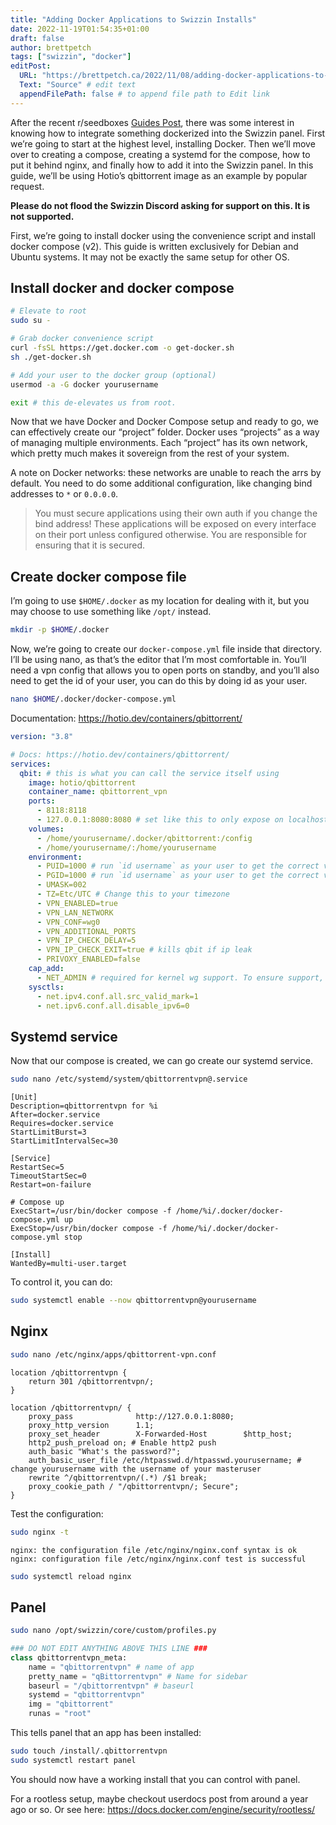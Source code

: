 ```yaml
---
title: "Adding Docker Applications to Swizzin Installs"
date: 2022-11-19T01:54:35+01:00
draft: false
author: brettpetch
tags: ["swizzin", "docker"]
editPost:
  URL: "https://brettpetch.ca/2022/11/08/adding-docker-applications-to-swizzin-installs/"
  Text: "Source" # edit text
  appendFilePath: false # to append file path to Edit link
---
```


After the recent r/seedboxes [Guides Post](https://redd.it/t8f9nf), there was some interest in knowing how to integrate something dockerized into the Swizzin panel. First we’re going to start at the highest level, installing Docker. Then we’ll move over to creating a compose, creating a systemd for the compose, how to put it behind nginx, and finally how to add it into the Swizzin panel. In this guide, we’ll be using Hotio’s qbittorrent image as an example by popular request.

**Please do not flood the Swizzin Discord asking for support on this. It is not supported.**

First, we’re going to install docker using the convenience script and install docker compose (v2). This guide is written exclusively for Debian and Ubuntu systems. It may not be exactly the same setup for other OS.

## Install docker and docker compose

```bash
# Elevate to root
sudo su -

# Grab docker convenience script
curl -fsSL https://get.docker.com -o get-docker.sh
sh ./get-docker.sh

# Add your user to the docker group (optional)
usermod -a -G docker yourusername

exit # this de-elevates us from root.
```

Now that we have Docker and Docker Compose setup and ready to go, we can effectively create our “project” folder. Docker uses “projects” as a way of managing multiple environments. Each “project” has its own network, which pretty much makes it sovereign from the rest of your system.

A note on Docker networks: these networks are unable to reach the arrs by default. You need to do some additional configuration, like changing bind addresses to `*` or `0.0.0.0`.

>You must secure applications using their own auth if you change the bind address!
These applications will be exposed on every interface on their port unless configured otherwise. You are responsible for ensuring that it is secured.

## Create docker compose file

I’m going to use `$HOME/.docker` as my location for dealing with it, but you may choose to use something like `/opt/` instead.

```bash
mkdir -p $HOME/.docker
```

Now, we’re going to create our `docker-compose.yml` file inside that directory. I’ll be using nano, as that’s the editor that I’m most comfortable in. You’ll need a vpn config that allows you to open ports on standby, and you’ll also need to get the id of your user, you can do this by doing id as your user.

```bash
nano $HOME/.docker/docker-compose.yml
```

Documentation: <https://hotio.dev/containers/qbittorrent/>

```yaml title="docker-compose.yml"
version: "3.8"

# Docs: https://hotio.dev/containers/qbittorrent/
services:
  qbit: # this is what you can call the service itself using
    image: hotio/qbittorrent
    container_name: qbittorrent_vpn
    ports:
      - 8118:8118
      - 127.0.0.1:8080:8080 # set like this to only expose on localhost
    volumes:
      - /home/yourusername/.docker/qbittorrent:/config
      - /home/yourusername/:/home/yourusername
    environment:
      - PUID=1000 # run `id username` as your user to get the correct value
      - PGID=1000 # run `id username` as your user to get the correct value
      - UMASK=002
      - TZ=Etc/UTC # Change this to your timezone
      - VPN_ENABLED=true
      - VPN_LAN_NETWORK
      - VPN_CONF=wg0
      - VPN_ADDITIONAL_PORTS
      - VPN_IP_CHECK_DELAY=5
      - VPN_IP_CHECK_EXIT=true # kills qbit if ip leak
      - PRIVOXY_ENABLED=false
    cap_add:
      - NET_ADMIN # required for kernel wg support. To ensure support, sudo apt-get update && sudo apt-get install linux-headers-$(uname -r)
    sysctls:
      - net.ipv4.conf.all.src_valid_mark=1
      - net.ipv6.conf.all.disable_ipv6=0
```

## Systemd service

Now that our compose is created, we can go create our systemd service.

```bash
sudo nano /etc/systemd/system/qbittorrentvpn@.service
````

```systemd title="qbittorrentvpn@.service"
[Unit]
Description=qbittorrentvpn for %i
After=docker.service
Requires=docker.service
StartLimitBurst=3
StartLimitIntervalSec=30
 
[Service]
RestartSec=5
TimeoutStartSec=0
Restart=on-failure

# Compose up
ExecStart=/usr/bin/docker compose -f /home/%i/.docker/docker-compose.yml up
ExecStop=/usr/bin/docker compose -f /home/%i/.docker/docker-compose.yml stop

[Install]
WantedBy=multi-user.target
```

To control it, you can do:

```bash
sudo systemctl enable --now qbittorrentvpn@yourusername
```

## Nginx

```bash
sudo nano /etc/nginx/apps/qbittorrent-vpn.conf
````

```nginx title="/etc/nginx/apps/qbittorrent-vpn.conf"
location /qbittorrentvpn {
    return 301 /qbittorrentvpn/;
}

location /qbittorrentvpn/ {
    proxy_pass              http://127.0.0.1:8080;
    proxy_http_version      1.1;
    proxy_set_header        X-Forwarded-Host        $http_host;
    http2_push_preload on; # Enable http2 push
    auth_basic "What's the password?";
    auth_basic_user_file /etc/htpasswd.d/htpasswd.yourusername; # change yourusername with the username of your masteruser
    rewrite ^/qbittorrentvpn/(.*) /$1 break;
    proxy_cookie_path / "/qbittorrentvpn/; Secure";
}
```

Test the configuration:

```bash
sudo nginx -t
```

```console
nginx: the configuration file /etc/nginx/nginx.conf syntax is ok
nginx: configuration file /etc/nginx/nginx.conf test is successful
```

```bash
sudo systemctl reload nginx
````

## Panel

```bash
sudo nano /opt/swizzin/core/custom/profiles.py
```

```python
### DO NOT EDIT ANYTHING ABOVE THIS LINE ###
class qbittorrentvpn_meta:
    name = "qbittorrentvpn" # name of app
    pretty_name = "qBittorrentvpn" # Name for sidebar
    baseurl = "/qbittorrentvpn" # baseurl
    systemd = "qbittorrentvpn"
    img = "qbittorrent"
    runas = "root"
```

This tells panel that an app has been installed:

```bash
sudo touch /install/.qbittorrentvpn
sudo systemctl restart panel
```

You should now have a working install that you can control with panel.

For a rootless setup, maybe checkout userdocs post from around a year ago or so. Or see here: <https://docs.docker.com/engine/security/rootless/>
